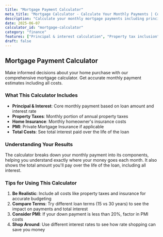 ```yaml
---
title: "Mortgage Payment Calculator"
meta_title: "Mortgage Calculator - Calculate Your Monthly Payments | Cole Morton"
description: "Calculate your monthly mortgage payments including principal, interest, taxes, and insurance. Plan your home purchase with confidence."
date: 2025-06-07
calculator_id: "mortgage-calculator"
category: "finance"
features: ["Principal & interest calculation", "Property tax inclusion", "Insurance estimation", "PMI calculation", "Total interest over loan life"]
draft: false
---
```


## Mortgage Payment Calculator

Make informed decisions about your home purchase with our comprehensive mortgage calculator. Get accurate monthly payment estimates including all costs.

### What This Calculator Includes

- **Principal & Interest**: Core monthly payment based on loan amount and interest rate
- **Property Taxes**: Monthly portion of annual property taxes
- **Home Insurance**: Monthly homeowner's insurance costs
- **PMI**: Private Mortgage Insurance if applicable
- **Total Costs**: See total interest paid over the life of the loan

### Understanding Your Results

The calculator breaks down your monthly payment into its components, helping you understand exactly where your money goes each month. It also shows the total amount you'll pay over the life of the loan, including all interest.

### Tips for Using This Calculator

1. **Be Realistic**: Include all costs like property taxes and insurance for accurate budgeting
2. **Compare Terms**: Try different loan terms (15 vs 30 years) to see the impact on payments and total interest
3. **Consider PMI**: If your down payment is less than 20%, factor in PMI costs
4. **Shop Around**: Use different interest rates to see how rate shopping can save you money